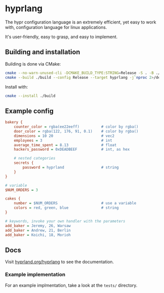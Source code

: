 # hyprlang

The hypr configuration language is an extremely efficient, yet easy to work with, configuration language
for linux applications.

It's user-friendly, easy to grasp, and easy to implement.

## Building and installation

Building is done via CMake:
```sh
cmake --no-warn-unused-cli -DCMAKE_BUILD_TYPE:STRING=Release -S . -B ./build
cmake --build ./build --config Release --target hyprlang -j`nproc 2>/dev/null || getconf NPROCESSORS_CONF`
```
Install with:
```sh
cmake --install ./build
```

## Example config

```ini
bakery {
    counter_color = rgba(ee22eeff)          # color by rgba()
    door_color = rgba(122, 176, 91, 0.1)    # color by rgba()
    dimensions = 10 20                      # vec2
    employees = 3                           # int
    average_time_spent = 8.13               # float
    hackers_password = 0xDEADBEEF           # int, as hex

    # nested categories
    secrets {
        password = hyprland                 # string
    }
}

# variable
$NUM_ORDERS = 3

cakes {
    number = $NUM_ORDERS                    # use a variable
    colors = red, green, blue               # string
}

# keywords, invoke your own handler with the parameters
add_baker = Jeremy, 26, Warsaw
add_baker = Andrew, 21, Berlin
add_baker = Koichi, 18, Morioh
```

## Docs

Visit [hyprland.org/hyprlang](https://hyprland.org/hyprlang) to see the documentation.

### Example implementation

For an example implmentation, take a look at the `tests/` directory.
